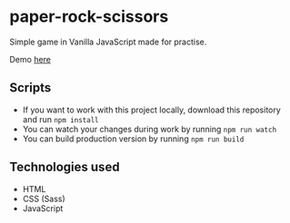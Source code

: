 # paper-rock-scissors

Simple game in Vanilla JavaScript made for practise.

Demo [here](https://ciri1987.github.io/project-paper-rock-scissors/)

## Scripts
  - If you want to work with this project locally, download this repository and run `npm install`
  - You can watch your changes during work by running `npm run watch`
  - You can build production version by running `npm run build`

## Technologies used
  - HTML
  - CSS (Sass)
  - JavaScript
  
